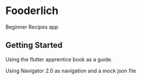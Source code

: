 # Fooderlich

 Beginner Recipes app 

## Getting Started 
Using the flutter apprentice book as a guide.

Using Navigator 2.0 as navigation and a mock json file

